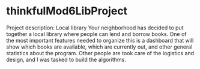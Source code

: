 # thinkfulMod6LibProject
Project description: Local library 
Your neighborhood has decided to put together a local library where people can lend and borrow books. 
One of the most important features needed to organize this is a dashboard that will show which books are available, which are currently out, 
and other general statistics about the program.  Other people are took care of the logistics and design, and I was tasked to build the algorithms.
